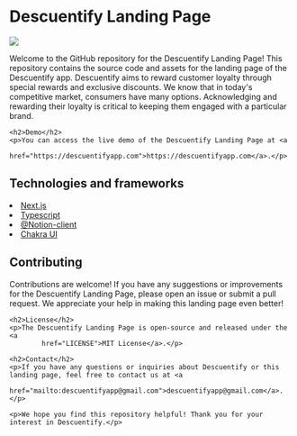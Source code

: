 <h1>Descuentify Landing Page</h1>
<img src="https://descuentifyapp.com/static/images/Descuentify.png" />
    <p>Welcome to the GitHub repository for the Descuentify Landing Page! This repository contains the source code and
        assets for the landing page of the Descuentify app. Descuentify aims to reward customer loyalty through special rewards and exclusive discounts. We know that in today's competitive market, consumers have many options. Acknowledging and rewarding their loyalty is critical to keeping them engaged with a particular brand.</p>

    <h2>Demo</h2>
    <p>You can access the live demo of the Descuentify Landing Page at <a
            href="https://descuentifyapp.com">https://descuentifyapp.com</a>.</p>

 <h2>Technologies and frameworks</h2>
    <u>
      <li>Next.js</li>
      <li>Typescript</li>
      <li>@Notion-client</li>
      <li>Chakra UI</li>
    </u>
    <h2>Contributing</h2>
    <p>Contributions are welcome! If you have any suggestions or improvements for the Descuentify Landing Page, please
        open an issue or submit a pull request. We appreciate your help in making this landing page even better!</p>

    <h2>License</h2>
    <p>The Descuentify Landing Page is open-source and released under the <a
            href="LICENSE">MIT License</a>.</p>

    <h2>Contact</h2>
    <p>If you have any questions or inquiries about Descuentify or this landing page, feel free to contact us at <a
            href="mailto:descuentifyapp@gmail.com">descuentifyapp@gmail.com</a>.</p>

    <p>We hope you find this repository helpful! Thank you for your interest in Descuentify.</p>

